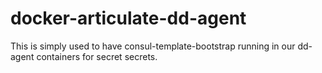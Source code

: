 # docker-articulate-dd-agent

This is simply used to have consul-template-bootstrap running in our dd-agent containers for secret secrets. 

